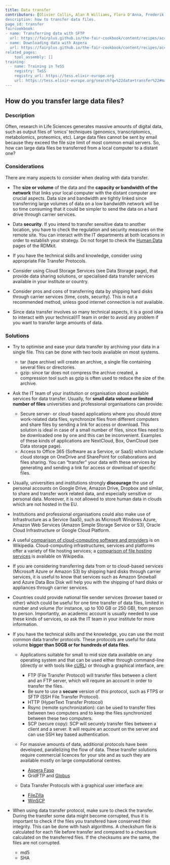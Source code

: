 ```yaml
---
title: Data transfer
contributors: [Olivier Collin, Alan R Williams, Flora D'Anna, Frederik Delaere, Munazah Andrabi] 
description: how to transfer data files.
page_id: transfer
faircookbook:
- name: Transferring data with SFTP
  url: https://fairplus.github.io/the-fair-cookbook/content/recipes/accessibility/sftp.html
- name: Downloading data with Aspera
  url: https://fairplus.github.io/the-fair-cookbook/content/recipes/accessibility/aspera.html 
related_pages: 
    tool_assembly: []
training:
  - name: Training in TeSS
    registry: TeSS
    registry_url: https://tess.elixir-europe.org
    url: https://tess.elixir-europe.org/search?q=%22data+transfer%22#materials
---
```


## How do you transfer large data files?

### Description

Often, research in Life Sciences generates massive amounts of digital data, such as output files of ‘omics’ techniques (genomics, transcriptomics, metabolomics, proteomics, etc). Large data files cannot be sent by email because they exceed the file size limit of most common email servers. So, how can large data files be transferred from a local computer to a distant one?

### Considerations

There are many aspects to consider when dealing with data transfer.

* The **size or volume** of the data and the **capacity or bandwidth of the network** that links your local computer with the distant computer are crucial aspects. Data size and bandwidth are tightly linked since transferring large volumes of data on a low bandwidth network will be so time consuming that it could be simpler to send the data on a hard drive through carrier services.

* Data **security**. If you intend to transfer sensitive data to another location, you have to check the regulation and security measures on the remote site. You can interact with the IT departments at both locations in order to establish your strategy. Do not forget to check the [Human Data](human_data) pages of the RDMkit.

* If you have the technical skills and knowledge, consider using appropriate File Transfer Protocols.

* Consider using Cloud Storage Services (see Data Storage page), that provide data sharing solutions, or specialised data transfer services available in your institute or country.

* Consider pros and cons of transferring data by shipping hard disks through carrier services (time, costs, security). This is not a recommended method, unless good internet connection is not available.

* Since data transfer involves so many technical aspects, it is a good idea to interact with your technical/IT team in order to avoid any problem if you want to transfer large amounts of data.

### Solutions

* Try to optimise and ease your data transfer by archiving your data in a single file. This can be done with two tools available on most systems.
    * tar (tape archive) will create an archive, a single file containing several files or directories.
    * gzip: since tar does not compress the archive created, a compression tool such as gzip is often used to reduce the size of the archive.

* Ask the IT team of your institution or organisation about available services for data transfer. Usually, for **small data volume or limited number of files** universities and professional organisations can provide:
    * Secure server- or cloud-based applications where you should store work-related data files, synchronize files from different computers and share files by sending a link for access or download. This solution is ideal in case of a small number of files, since files need to be downloaded one by one and this can be inconvenient. Examples of these kinds of applications are NextCloud, Box, OwnCloud (see Data storage page).
    * Access to Office 365 (Software as a Service, or SaaS) which include cloud storage on OneDrive and SharePoint for collaborations and files sharing. You can “transfer” your data with these services by generating and sending a link for access or download of specific files.

* Usually, universities and institutions strongly **discourage** the use of personal accounts on Google Drive, Amazon Drive, Dropbox and similar, to share and transfer work related data, and especially sensitive or personal data. Moreover, it is not allowed to store human data in clouds which are not hosted in the EU.

* Institutions and professional organisations could also make use of Infrastructure as a Service (IaaS), such as Microsoft Windows Azure, Amazon Web Services (Amazon Simple Storage Service or S3), Oracle Cloud Infrastructure or Google Cloud Platform.

* A useful [comparison of cloud-computing software and providers](https://en.wikipedia.org/wiki/Cloud-computing_comparison ) is on Wikipedia. Cloud-computing infrastructures, services and platforms offer a variety of file hosting services; a [comparison of file hosting services](https://en.wikipedia.org/wiki/Comparison_of_file_hosting_services ) is available on Wikipedia.

* If you are considering transferring data from or to cloud-based services (Microsoft Azure or Amazon S3) by shipping hard disks through carrier services, it is useful to know that services such as Amazon Snowball and Azure Data Box Disk will help you with the shipping of hard disks or appliances through carrier services.

* Countries could provide national file sender services (browser based or other) which could be useful for one time transfer of data files, limited in number and volume (for instance, up to 100 GB or 250 GB), from person to person. Importantly, an academic account is usually needed to use these kinds of services, so ask the IT team in your institute for more information.

* If you have the technical skills and the knowledge, you can use the most common data transfer protocols. These protocols are useful for data volume **bigger than 50GB or for hundreds of data files**.
    * Applications suitable for small to mid size data available on any operating system and that can be used either through command-line (directly or with tools like [cURL](https://curl.se)) or through a graphical interface, are:
        * FTP (File Transfer Protocol) will transfer files between a client and an FTP server, which will require an account in order to transfer the files.
        * Be sure to use a **secure** version of this protocol, such as FTPS or SFTP (SSH File Transfer Protocol). 
        * HTTP (HyperText Transfer Protocol)
        * Rsync (remote synchronization): can be used to transfer files between two computers and to keep the files synchronized between these two computers.
        * SCP (secure copy): SCP will securely transfer files between a client and a server. It will require an account on the server and can use SSH key based authentication.  

    * For massive amounts of data, additional protocols have been developed, parallelizing the flow of data. These transfer solutions require commercial licences for your site and as such they are available mostly on large computational centres.
        * [Aspera Fasp](https://www.ibm.com/products/aspera)
        * GridFTP and [Globus](https://www.globus.org)

    * Data Transfer Protocols with a graphical user interface are:  
        * [FileZilla](https://filezilla-project.org)
        * [WinSCP](https://winscp.net/eng/index.php)


* When using data transfer protocol, make sure to check the transfer. During the transfer some data might become corrupted, thus it is important to check if the files you transfered have conserved their integrity. This can be done with hash algorithms. A checkshum file is calculated for each file before transfer and compared to a checksum calculated on the transferred files. If the checksums are the same, the files are not corrupted.
    * md5
    * SHA
